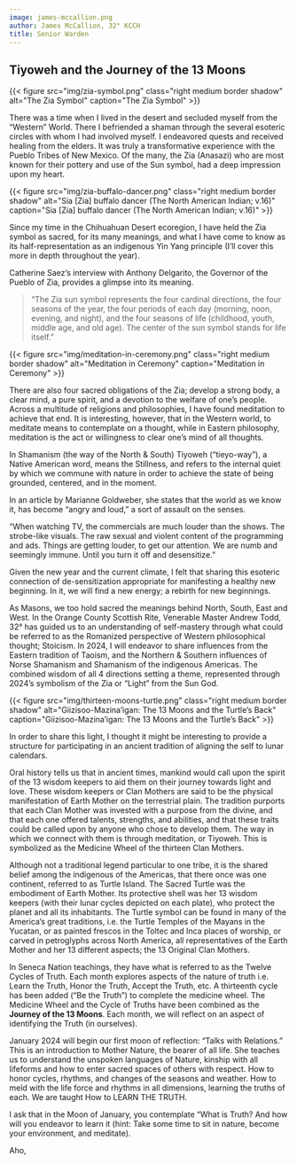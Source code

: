 ```yaml
---
image: james-mccallion.png
author: James McCallion, 32° KCCH
title: Senior Warden
---
```


## Tiyoweh and the Journey of the 13 Moons
{{< figure src="img/zia-symbol.png" class="right medium border shadow" alt="The Zia Symbol" caption="The Zia Symbol" >}}

There was a time when I lived in the desert and secluded myself from the “Western” World. There I befriended a shaman through the several esoteric circles with whom I had involved myself. I endeavored quests and received healing from the elders. It was truly a transformative experience with the Pueblo Tribes of New Mexico. Of the many, the Zia (Anasazi) who are most known for their pottery and use of the Sun symbol, had a deep impression upon my heart. 

{{< figure src="img/zia-buffalo-dancer.png" class="right medium border shadow" alt="Sia [Zia] buffalo dancer (The North American Indian; v.16)" caption="Sia [Zia] buffalo dancer (The North American Indian; v.16)" >}}

Since my time in the Chihuahuan Desert ecoregion, I have held the Zia symbol as sacred, for its many meanings, and what I have come to know as its half-representation as an indigenous Yin Yang principle (I’ll cover this more in depth throughout the year). 

Catherine Saez’s interview with Anthony Delgarito, the Governor of the Pueblo of Zia, provides a glimpse into its meaning. 

> “The Zia sun symbol represents the four cardinal directions, the four seasons of the year, the four periods of each day (morning, noon, evening, and night), and the four seasons of life (childhood, youth, middle age, and old age). The center of the sun symbol stands for life itself.”

{{< figure src="img/meditation-in-ceremony.png" class="right medium border shadow" alt="Meditation in Ceremony" caption="Meditation in Ceremony" >}}

There are also four sacred obligations of the Zia; develop a strong body, a clear mind, a pure spirit, and a devotion to the welfare of one’s people. Across a multitude of religions and philosophies, I have found meditation to achieve that end. It is interesting, however, that in the Western world, to meditate means to contemplate on a thought, while in Eastern philosophy, meditation is the act or willingness to clear one’s mind of all thoughts. 

In Shamanism (the way of the North & South) Tiyoweh (“tieyo-way”), a Native American word, means the Stillness, and refers to the internal quiet by which we commune with nature in order to achieve the state of being grounded, centered, and in the moment.

In an article by Marianne Goldweber, she states that the world as we know it, has become “angry and loud,” a sort of assault on the senses. 

“When watching TV, the commercials are much louder than the shows. The strobe-like visuals. The raw sexual and violent content of the programming and ads. Things are getting louder, to get our attention. We are numb and seemingly immune. Until you turn it off and desensitize.”

Given the new year and the current climate, I felt that sharing this esoteric connection of de-sensitization appropriate for manifesting a healthy new beginning. In it, we will find a new energy; a rebirth for new beginnings.

As Masons, we too hold sacred the meanings behind North, South, East and West. In the Orange County Scottish Rite, Venerable Master Andrew Todd, 32° has guided us to an understanding of self-mastery through what could be referred to as the Romanized perspective of Western philosophical thought; Stoicism. In 2024, I will endeavor to share influences from the Eastern tradition of Taoism, and the Northern & Southern influences of Norse Shamanism and Shamanism of the indigenous Americas. The combined wisdom of all 4 directions setting a theme, represented through 2024’s symbolism of the Zia or “Light” from the Sun God. 

{{< figure src="img/thirteen-moons-turtle.png" class="right medium border shadow" alt="Giizisoo-Mazina’igan: The 13 Moons and the Turtle’s Back" caption="Giizisoo-Mazina’igan: The 13 Moons and the Turtle’s Back" >}}

In order to share this light, I thought it might be interesting to provide a structure for participating in an ancient tradition of aligning the self to lunar calendars. 

Oral history tells us that in ancient times, mankind would call upon the spirit of the 13 wisdom keepers to aid them on their journey towards light and love. These wisdom keepers or Clan Mothers are said to be the physical manifestation of Earth Mother on the terrestrial plain. The tradition purports that each Clan Mother was invested with a purpose from the divine, and that each one offered talents, strengths, and abilities, and that these traits could be called upon by anyone who chose to develop them. The way in which we connect with them is through meditation, or Tiyoweh. This is symbolized as the Medicine Wheel of the thirteen Clan Mothers.

Although not a traditional legend particular to one tribe, it is the shared belief among the indigenous of the Americas, that there once was one continent, referred to as Turtle Island. The Sacred Turtle was the embodiment of Earth Mother. Its protective shell was her 13 wisdom keepers (with their lunar cycles depicted on each plate), who protect the planet and all its inhabitants. The Turtle symbol can be found in many of the America’s great traditions, i.e. the Turtle Temples of the Mayans in the Yucatan, or as painted frescos in the Toltec and Inca places of worship, or carved in petroglyphs across North America, all representatives of the Earth Mother and her 13 different aspects; the 13 Original Clan Mothers.

In Seneca Nation teachings, they have what is referred to as the Twelve Cycles of Truth. Each month explores aspects of the nature of truth i.e.  Learn the Truth, Honor the Truth, Accept the Truth, etc.  A thirteenth cycle has been added (“Be the Truth”) to complete the medicine wheel. The Medicine Wheel and the Cycle of Truths have been combined as the **Journey of the 13 Moons**. Each month, we will reflect on an aspect of identifying the Truth (in ourselves).

January 2024 will begin our first moon of reflection: “Talks with Relations.” This is an introduction to Mother Nature, the bearer of all life. She teaches us to understand the unspoken languages of Nature, kinship with all lifeforms and how to enter sacred spaces of others with respect. How to honor cycles, rhythms, and changes of the seasons and weather. How to meld with the life force and rhythms in all dimensions, learning the truths of each. We are taught How to LEARN THE TRUTH.

I ask that in the Moon of January, you contemplate “What is Truth? And how will you endeavor to learn it (hint: Take some time to sit in nature, become your environment, and meditate).

Aho,
